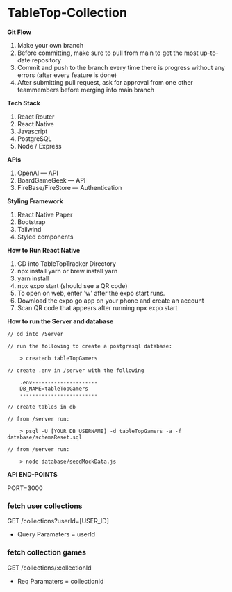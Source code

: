 # TableTop-Collection

**Git Flow**
1. Make your own branch
2. Before committing, make sure to pull from main to get the most up-to-date repository
3. Commit and push to the branch every time there is progress without any errors (after every feature is done)
4. After submitting pull request, ask for approval from one other teammembers before merging into main branch

**Tech Stack**
1. React Router
2. React Native
3. Javascript
4. PostgreSQL
5. Node / Express

**APIs**
1. OpenAI — API
2. BoardGameGeek — API
3. FireBase/FireStore — Authentication

**Styling Framework**
1. React Native Paper
2. Bootstrap
3. Tailwind
4. Styled components

**How to Run React Native**
1. CD into TableTopTracker Directory
2. npx install yarn or brew install yarn
3. yarn install
4. npx expo start (should see a QR code)
5. To open on web, enter 'w' after the expo start runs.
6. Download the expo go app on your phone and create an account
7. Scan QR code that appears after running npx expo start


**How to run the Server and database**

```
// cd into /Server

// run the following to create a postgresql database:

    > createdb tableTopGamers

// create .env in /server with the following

    .env---------------------
    DB_NAME=tableTopGamers
    -------------------------

// create tables in db

// from /server run:

    > psql -U [YOUR DB USERNAME] -d tableTopGamers -a -f database/schemaReset.sql

// from /server run:

    > node database/seedMockData.js
```

**API END-POINTS**

PORT=3000

### fetch user collections

GET /collections?userId=[USER_ID]

- Query Paramaters = userId

### fetch collection games
GET /collections/:collectionId

- Req Paramaters = collectionId